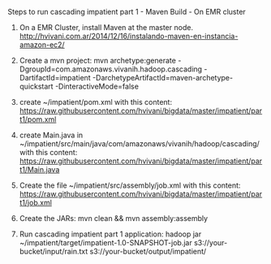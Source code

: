 Steps to run cascading impatient part 1 - Maven Build - On EMR cluster

1) On a EMR Cluster, install Maven at the master node.
http://hvivani.com.ar/2014/12/16/instalando-maven-en-instancia-amazon-ec2/

2) Create a mvn project:
mvn archetype:generate -DgroupId=com.amazonaws.vivanih.hadoop.cascading -DartifactId=impatient -DarchetypeArtifactId=maven-archetype-quickstart -DinteractiveMode=false

3) create ~/impatient/pom.xml with this content:
https://raw.githubusercontent.com/hvivani/bigdata/master/impatient/part1/pom.xml

4) create Main.java in ~/impatient/src/main/java/com/amazonaws/vivanih/hadoop/cascading/ with this content:
https://raw.githubusercontent.com/hvivani/bigdata/master/impatient/part1/Main.java

5) Create the file ~/impatient/src/assembly/job.xml with this content:
https://raw.githubusercontent.com/hvivani/bigdata/master/impatient/part1/job.xml

6) Create the JARs:
mvn clean && mvn assembly:assembly

7) Run cascading impatient part 1 application:
hadoop jar ~/impatient/target/impatient-1.0-SNAPSHOT-job.jar s3://your-bucket/input/rain.txt s3://your-bucket/output/impatient/
